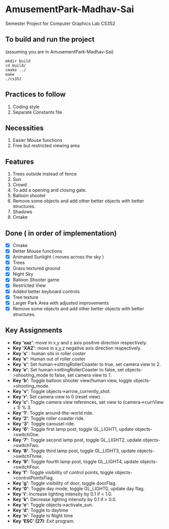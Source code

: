 # AmusementPark-Madhav-Sai

Semester Project for Computer Graphics Lab CS352 


## To build and run the project
(assuming you are in AmusementPark-Madhav-Sai)
```
mkdir build
cd build/
cmake ../
make 
./cs352
```
## Practices to follow
1. Coding style
2. Separate Constants file

## Necessities
1. Easier Mouse functions
2. Free but restricted viewing area

## Features
1. Trees outside instead of fence
2. Sun
3. Crowd
4. To add a opening and closing gate.
5. Balloon shooter
6. Remove some objects and add other better objects with better structures. 
7. Shadows
8. Cmake

## Done  ( in order of implementation)
- [x] Cmake
- [x] Better Mouse functions 
- [x] Animated Sunlight ( moves across the sky )
- [x] Trees
- [x] Grass textured ground
- [x] Night Sky
- [x] Balloon Shooter game
- [x] Restricted View
- [x] Added better keyboard controls
- [x] Tree texture
- [x] Larger Park Area with adjusted improvements
- [x] Remove some objects and add other better objects with better structures. 

## Key Assignments
- **Key 'xaz'**: move in x,y and z axis positive direction respectively.
- **Key 'XAZ'**: move in x,y,z negative axis direction respectively.
- **Key 's'** : human sits in roller coster
- **Key 'e'**: Human out of roller coster
- **Key 's'**: Set human->sittingRollerCoaster to true, set camera view to 2.
- **Key 'e'**: Set human->sittingRollerCoaster to false, set objects->shooting_mode to false, set camera view to 1.
- **Key 'b'**: Toggle balloon shooter view/human view, toggle objects->shooting_mode.
- **Key 'v'**: Toggle objects->arrow_currently_shot.
- **Key 'r'**: Set camera view to 0 (reset view).
- **Key 'c'**: Toggle camera view references, set view to (camera->currView + 1) % 3.
- **Key '1'**: Toggle around-the-world ride.
- **Key '2'**: Toggle roller coaster ride.
- **Key '3'**: Toggle carousel ride.
- **Key '6'**: Toggle first lamp post, toggle GL_LIGHT1, update objects->switchOne.
- **Key '7'**: Toggle second lamp post, toggle GL_LIGHT2, update objects->switchTwo.
- **Key '8'**: Toggle third lamp post, toggle GL_LIGHT3, update objects->switchThree.
- **Key '9'**: Toggle fourth lamp post, toggle GL_LIGHT4, update objects->switchFour.
- **Key 'f'**: Toggle visibility of control points, toggle objects->controlPointsFlag.
- **Key 'g'**: Toggle visibility of door, toggle doorFlag.
- **Key '0'**: Toggle day mode, toggle GL_LIGHT0, update day flag.
- **Key 'i'**: Increase lighting intensity by 0.1 if < 1.0.
- **Key 'k'**: Decrease lighting intensity by 0.1 if > 0.0.
- **Key 'o'**: Toggle objects->activate_sun.
- **Key 'd'**: Toggle to daytime
- **Key 'n'**: Toggle to Night time
- **Key 'ESC' (27)**: Exit program.